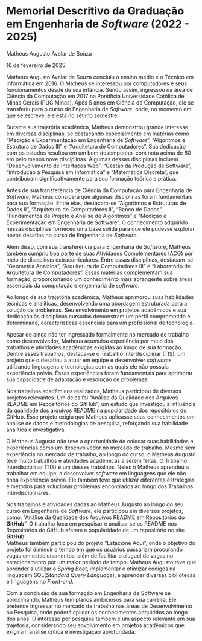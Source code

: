 # Memorial Descritivo da Graduação em Engenharia de *Software* (2022 \- 2025\)

Matheus Augusto Avelar de Souza

16 de fevereiro de 2025

Matheus Augusto Avelar de Souza concluiu o ensino médio e o Técnico em Informática em 2016\. O Matheus se interessou por computadores e seus funcionamentos desde de sua infância. Sendo assim, ingressou na área de Ciência da Computação em 2017 na Pontifícia Universidade Católica de Minas Gerais (PUC Minas). Após 5 anos em Ciência da Computação, ele se transferiu para o curso de Engenharia de *Software*, onde, no momento em que se escreve, ele está no sétimo semestre.

Durante sua trajetória acadêmica, Matheus demonstrou grande interesse em diversas disciplinas, se destacando especialmente em matérias como “Medição e Experimentação em Engenharia de *Software*”, “Algoritmos e Estrutura de Dados III” e “Arquitetura de Computadores”. Sua dedicação com os estudos resultou em um bom desempenho, com nota acima de 80 em pelo menos nove disciplinas. Algumas dessas disciplinas incluem “Desenvolvimento de Interfaces Web”, “Gestão da Produção de Software”, “Introdução à Pesquisa em Informática” e “Matemática Discreta”, que contribuíram significativamente para sua formação teórica e prática. 

Antes de sua transferência de Ciência da Computação para Engenharia de *Software*, Matheus considera que algumas disciplinas foram fundamentais para sua formação. Entre elas, destacam-se “Algoritmos e Estruturas de Dados II”, “Arquitetura de Computadores II”, “Banco de Dados”, “Fundamentos de Projeto e Análise de Algoritmos” e “Medição e Experimentação em Engenharia de Software”. O conhecimento adquirido nessas disciplinas forneceu uma base sólida para que ele pudesse explorar novos desafios no curso de Engenharia de *Software*.

Além disso, com sua transferência para Engenharia de *Software*, Matheus também cumpriu boa parte de suas Atividades Complementares (ACG) por meio de disciplinas extracurriculares. Entre essas disciplinas, destacam-se “Geometria Analítica”, “Arquitetura de Computadores III” e “Laboratório de Arquitetura de Computadores”. Essas matérias complementam sua formação, proporcionando um conhecimento mais abrangente sobre áreas essenciais da computação e engenharia de *software*.

Ao longo de sua trajetória acadêmica, Matheus aprimorou suas habilidades técnicas e analíticas, desenvolvendo uma abordagem estruturada para a solução de problemas. Seu envolvimento em projetos acadêmicos e sua dedicação às disciplinas cursadas demonstram um perfil comprometido e determinado, características essenciais para um profissional de tecnologia.

Apesar de ainda não ter ingressado formalmente no mercado de trabalho como desenvolvedor, Matheus acumulou experiência por meio dos trabalhos e atividades acadêmicas exigidas ao longo de sua formação. Dentre esses trabalhos, destaca-se o Trabalho Interdisciplinar (TIS), um projeto que o desafiou a atuar em equipe e desenvolver *softwares* utilizando linguagens e tecnologias com as quais ele não possuía experiência prévia. Essas experiências foram fundamentais para aprimorar sua capacidade de adaptação e resolução de problemas.

Nos trabalhos acadêmicos realizados, Matheus participou de diversos projetos relevantes. Um deles foi “Análise da Qualidade dos Arquivos README em Repositórios do GitHub”, um estudo que investigou a influência da qualidade dos arquivos README na popularidade dos repositórios do GitHub. Esse projeto exigiu que Matheus aplicasse seus conhecimentos em análise de dados e metodologias de pesquisa, reforçando sua habilidade analítica e investigativa.

O Matheus Augusto não teve a oportunidade de colocar suas habilidades e experiências como um desenvolvedor no mercado de trabalho. Mesmo sem experiência no mercado de trabalho, ao longo do curso, o Matheus Augusto teve muito trabalhos e atividades acadêmicas a serem feitas. O Trabalho Interdisciplinar (TIS) é um desses trabalhos. Neles o Matheus aprendeu a trabalhar em equipe, a desenvolver *software* em linguagens que ele não tinha experiência prévia. Ele também teve que utilizar diferentes estratégias e métodos para solucionar problemas encontrados ao longo dos Trabalhos Interdisciplinares. 

Nos trabalhos e atividades dadas ao Matheus Augusto ao longo do seu curso em Engenharia de *Software*, ele participou em diversos projetos, como: “Análise da Qualidade dos Arquivos README em Repositórios do **GitHub**”. O trabalho foca em pesquisar e analisar se os README nos Repositórios do GitHub afetam a popularidade de um repositório no site **GitHub**.   
Matheus também participou do projeto “Estacione Aqui”, onde o objetivo do projeto foi diminuir o tempo em que os usuários passariam procurando vagas em estacionamentos, além de facilitar o aluguel de vagas no estacionamento por um maior período de tempo. Matheus Augusto teve que aprender a utilizar o *Spring Boot*, implementar e otimizar códigos na linguagem SQL(*Standard Query Language*), e aprender diversas bibliotecas e linguagens no *Front-end*. 

Com a conclusão de sua formação em Engenharia de Software se aproximando, Matheus tem planos ambiciosos para sua carreira. Ele pretende ingressar no mercado de trabalho nas áreas de Desenvolvimento ou Pesquisa, onde poderá aplicar os conhecimentos adquiridos ao longo dos anos. O interesse por pesquisa também é um aspecto relevante em sua trajetória, considerando seu envolvimento em projetos acadêmicos que exigiram análise crítica e investigação aprofundada.  
